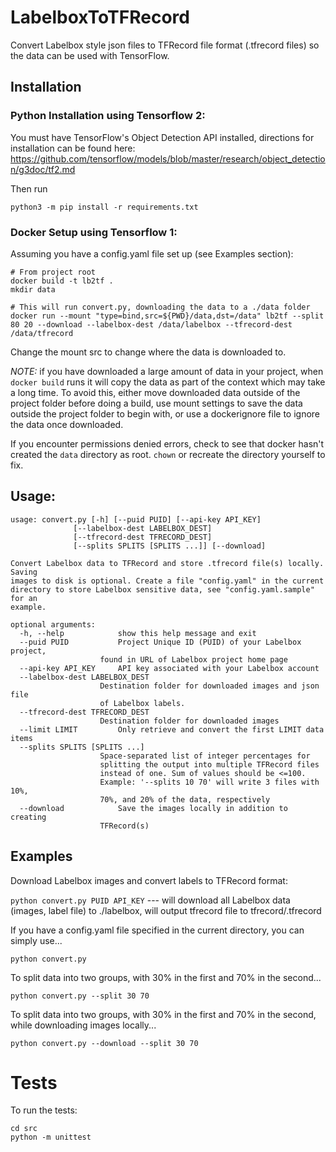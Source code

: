 # LabelboxToTFRecord
Convert Labelbox style json files to TFRecord file format (.tfrecord files) so the data can be used with TensorFlow.

## Installation

### Python Installation using Tensorflow 2:
You must have TensorFlow's Object Detection API installed, directions for installation can be found here: https://github.com/tensorflow/models/blob/master/research/object_detection/g3doc/tf2.md

Then run

`python3 -m pip install -r requirements.txt`

### Docker Setup using Tensorflow 1:

Assuming you have a config.yaml file set up (see Examples section):

```
# From project root
docker build -t lb2tf .
mkdir data

# This will run convert.py, downloading the data to a ./data folder
docker run --mount "type=bind,src=${PWD}/data,dst=/data" lb2tf --split 80 20 --download --labelbox-dest /data/labelbox --tfrecord-dest /data/tfrecord
```
Change the mount src to change where the data is downloaded to.

*NOTE:* if you have downloaded a large amount of data in your project, when `docker build` runs it will copy the data as part of the context which may take a long time. To avoid this, either move downloaded data outside of the project folder before doing a build, use mount settings to save the data outside the project folder to begin with, or use a dockerignore file to ignore the data once downloaded.

If you encounter permissions denied errors, check to see that docker hasn't created the `data` directory as root. `chown` or recreate the directory yourself to fix.

## Usage:

    usage: convert.py [-h] [--puid PUID] [--api-key API_KEY]
                  [--labelbox-dest LABELBOX_DEST]
                  [--tfrecord-dest TFRECORD_DEST]
                  [--splits SPLITS [SPLITS ...]] [--download]

    Convert Labelbox data to TFRecord and store .tfrecord file(s) locally. Saving
    images to disk is optional. Create a file "config.yaml" in the current
    directory to store Labelbox sensitive data, see "config.yaml.sample" for an
    example.

    optional arguments:
      -h, --help            show this help message and exit
      --puid PUID           Project Unique ID (PUID) of your Labelbox project,
                        found in URL of Labelbox project home page
      --api-key API_KEY     API key associated with your Labelbox account
      --labelbox-dest LABELBOX_DEST
                        Destination folder for downloaded images and json file
                        of Labelbox labels.
      --tfrecord-dest TFRECORD_DEST
                        Destination folder for downloaded images
      --limit LIMIT         Only retrieve and convert the first LIMIT data items
      --splits SPLITS [SPLITS ...]
                        Space-separated list of integer percentages for
                        splitting the output into multiple TFRecord files
                        instead of one. Sum of values should be <=100.
                        Example: '--splits 10 70' will write 3 files with 10%,
                        70%, and 20% of the data, respectively
      --download            Save the images locally in addition to creating
                        TFRecord(s)

## Examples

Download Labelbox images and convert labels to TFRecord format:

`python convert.py PUID API_KEY`      ---     will download all Labelbox data (images, label file) to ./labelbox, will output tfrecord file to tfrecord/<PUID>.tfrecord
  
If you have a config.yaml file specified in the current directory, you can simply use...

`python convert.py`

To split data into two groups, with 30% in the first and 70% in the second...

`python convert.py --split 30 70`

To split data into two groups, with 30% in the first and 70% in the second, while downloading images locally...

`python convert.py --download --split 30 70`

# Tests

To run the tests:

```
cd src
python -m unittest
```
